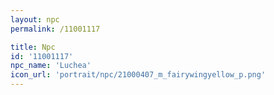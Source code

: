 ```yaml
---
layout: npc
permalink: /11001117

title: Npc
id: '11001117'
npc_name: 'Luchea'
icon_url: 'portrait/npc/21000407_m_fairywingyellow_p.png'
---
```

